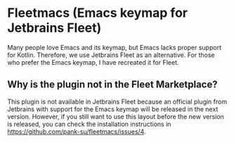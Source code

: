 # Fleetmacs (Emacs keymap for Jetbrains Fleet) #

Many people love Emacs and its keymap,
but Emacs lacks proper support
for Kotlin. Therefore,
we use Jetbrains Fleet as an alternative.
For those who prefer the Emacs keymap,
I have recreated it for Fleet.

## Why is the plugin not in the Fleet Marketplace?

This plugin is not available in Jetbrains Fleet because an official plugin 
from Jetbrains with support for the Emacs keymap will be released in the next version. 
However, if you still want to use this layout before the new version is released, 
you can check the installation instructions in https://github.com/pank-su/fleetmacs/issues/4.

